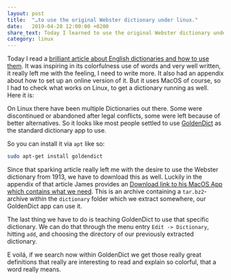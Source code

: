 ```yaml
---
layout: post
title:  "…to use the original Webster dictionary under linux."
date:   2019-04-28 12:00:00 +0200
share_text: Today I learned to use the original Webster dictionary under linux.
category: linux
---
```

Today I read a [brilliant article about English dictionaries and how to use them][article]. It was inspiring in its colorfulness use of words and very well written, it really left me with the feeling, I need to write more. It also had an appendix about how to set up an online version of it. But it uses MacOS of course, so I had to check what works on Linux, to get a dictionary running as well. Here it is:

On Linux there have been multiple Dictionaries out there. Some were discontinued or abandoned after legal conflicts, some were left because of better alternatives. So it looks like most people settled to use [GoldenDict] as the standard dictionary app to use.

So you can install it via `apt` like so:

```bash
sudo apt-get install goldendict
```

Since that sparking article really left me with the desire to use the Webster dictionary from 1913, we have to download this as well. Luckily in the appendix of that article James provides an [Download link to his MacOS App which contains what we need][webster-dl]. This is an archive containing a `tar.bz2`-archive within the `dictionary` folder which we extract somewhere, our GoldenDict app can use it.

The last thing we have to do is teaching GoldenDict to use that specific dictionary. We can do that through the menu entry `Edit -> Dictionary`, hitting `add`, and choosing the directory of our previously extracted dictionary.

E voilá, if we search now within GoldenDict we get those really great definitions that really are interesting to read and explain so colorful, that a word really means.

[article]: http://jsomers.net/blog/dictionary
[GoldenDict]: http://goldendict.org
[webster-dl]: https://s3.amazonaws.com/jsomers/dictionary.zip
